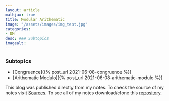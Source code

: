 ```yaml
---
layout: article
mathjax: true
title: Modular Arithematic
image: "/assets/images/img_test.jpg"
categories:
- DM
desc: ### Subtopics 
imagealt: 
---
```


### Subtopics
- [Congruence]({% post_url 2021-06-08-congruence %})
- [Arithematic Modulo]({% post_url 2021-06-08-arithematic-modulo %})

This blog was published directly from my notes.
To check the source of my notes visit [Sources](sources.html).
To see all of my notes download/clone this [repository](https://github.com/bovem/CS).